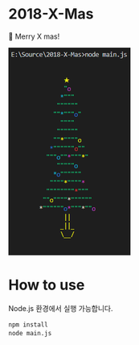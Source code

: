 # 2018-X-Mas
🎄 Merry X mas!

<img src="./result.png">

# How to use

Node.js 환경에서 실행 가능합니다.

```bash
npm install
node main.js
```